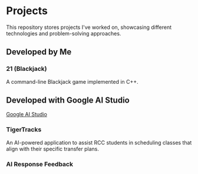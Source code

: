 # Projects

This repository stores projects I've worked on, showcasing different technologies and problem-solving approaches.

## Developed by Me

### 21 (Blackjack)

A command-line Blackjack game implemented in C++.

## Developed with Google AI Studio

[Google AI Studio](https://aistudio.google.com/)

### TigerTracks

An AI-powered application to assist RCC students in scheduling classes that align with their specific transfer plans.

### AI Response Feedback
